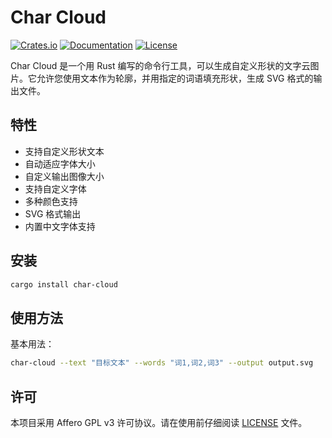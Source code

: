 # Char Cloud

[![Crates.io](https://img.shields.io/crates/v/char-cloud)](https://crates.io/crates/char-cloud)
[![Documentation](https://docs.rs/char-cloud/badge.svg)](https://docs.rs/char-cloud)
[![License](https://img.shields.io/crates/l/char-cloud)](LICENSE)

Char Cloud 是一个用 Rust 编写的命令行工具，可以生成自定义形状的文字云图片。它允许您使用文本作为轮廓，并用指定的词语填充形状，生成 SVG 格式的输出文件。

## 特性

- 支持自定义形状文本
- 自动适应字体大小
- 自定义输出图像大小
- 支持自定义字体
- 多种颜色支持
- SVG 格式输出
- 内置中文字体支持

## 安装
```bash
cargo install char-cloud
```


## 使用方法

基本用法：
```bash
char-cloud --text "目标文本" --words "词1,词2,词3" --output output.svg
```

## 许可
本项目采用 Affero GPL v3 许可协议。请在使用前仔细阅读 [LICENSE](LICENSE) 文件。
